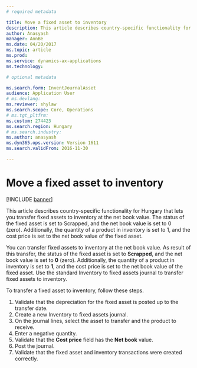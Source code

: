 ```yaml
---
# required metadata

title: Move a fixed asset to inventory
description: This article describes country-specific functionality for Hungary that lets you transfer fixed assets to inventory at the net book value. The status of the fixed asset is set to Scrapped, and the net book value is set to 0 (zero). Additionally, the quantity of a product in inventory is set to 1, and the cost price is set to the net book value of the fixed asset.
author: Anasyash
manager: AnnBe
ms.date: 04/20/2017
ms.topic: article
ms.prod: 
ms.service: dynamics-ax-applications
ms.technology: 

# optional metadata

ms.search.form: InventJournalAsset
audience: Application User
# ms.devlang: 
ms.reviewer: shylaw
ms.search.scope: Core, Operations
# ms.tgt_pltfrm: 
ms.custom: 274423
ms.search.region: Hungary
# ms.search.industry: 
ms.author: anasyash
ms.dyn365.ops.version: Version 1611
ms.search.validFrom: 2016-11-30

---
```


# Move a fixed asset to inventory

[!INCLUDE [banner](../includes/banner.md)]

This article describes country-specific functionality for Hungary that lets you transfer fixed assets to inventory at the net book value. The status of the fixed asset is set to Scrapped, and the net book value is set to 0 (zero). Additionally, the quantity of a product in inventory is set to 1, and the cost price is set to the net book value of the fixed asset.

You can transfer fixed assets to inventory at the net book value. As result of this transfer, the status of the fixed asset is set to **Scrapped**, and the net book value is set to **0** (zero). Additionally, the quantity of a product in inventory is set to **1**, and the cost price is set to the net book value of the fixed asset. Use the standard Inventory to fixed assets journal to transfer fixed assets to inventory. 

To transfer a fixed asset to inventory, follow these steps.

1.  Validate that the depreciation for the fixed asset is posted up to the transfer date.
2.  Create a new Inventory to fixed assets journal.
3.  On the journal lines, select the asset to transfer and the product to receive.
4.  Enter a negative quantity.
5.  Validate that the **Cost price** field has the **Net book** value.
6.  Post the journal.
7.  Validate that the fixed asset and inventory transactions were created correctly.


